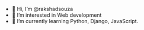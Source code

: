 - 👋 Hi, I’m @rakshadsouza
- 👀 I’m interested in Web development
- 🌱 I’m currently learning Python, Django, JavaScript.

<!---
rakshadsouza/rakshadsouza is a ✨ special ✨ repository because its `README.md` (this file) appears on your GitHub profile.
You can click the Preview link to take a look at your changes.
--->
